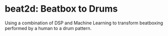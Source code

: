 # beat2d: Beatbox to Drums

Using a combination of DSP and Machine Learning to transform beatboxing performed by a human to a drum pattern.